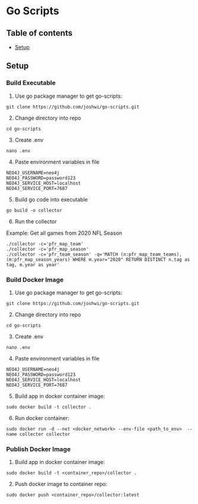 # Go Scripts

## Table of contents
* [Setup](#setup)

## Setup

### Build Executable

1. Use go package manager to get go-scripts: 
```
git clone https://github.com/joshwi/go-scripts.git
```

2. Change directory into repo
```
cd go-scripts
```
3. Create .env
```
nano .env
```
4. Paste environment variables in file
```
NEO4J_USERNAME=neo4j
NEO4J_PASSWORD=password123
NEO4J_SERVICE_HOST=localhost
NEO4J_SERVICE_PORT=7687
```
5. Build go code into executable
```
go build -o collector
```
6. Run the collector

Example: Get all games from 2020 NFL Season
```
./collector -c='pfr_map_team'
./collector -c='pfr_map_season'
./collector -c='pfr_team_season' -q='MATCH (n:pfr_map_team_teams),(m:pfr_map_season_years) WHERE m.year="2020" RETURN DISTINCT n.tag as tag, m.year as year'
```

### Build Docker Image

1. Use go package manager to get go-scripts: 
```
git clone https://github.com/joshwi/go-scripts.git
```

2. Change directory into repo
```
cd go-scripts
```
3. Create .env
```
nano .env
```
4. Paste environment variables in file
```
NEO4J_USERNAME=neo4j
NEO4J_PASSWORD=password123
NEO4J_SERVICE_HOST=localhost
NEO4J_SERVICE_PORT=7687
```
5. Build app in docker container image: 
```
sudo docker build -t collector .
```
6. Run docker container:
```
sudo docker run -d --net <docker_network> --env-file <path_to_env>  --name collector collector
```

### Publish Docker Image

1. Build app in docker container image: 
```
sudo docker build -t <container_repo>/collector .
```

2. Push docker image to container repo: 
```
sudo docker push <container_repo>/collector:latest
```